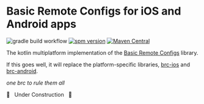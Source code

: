 # Basic Remote Configs for iOS and Android apps
![gradle build workflow](https://github.com/BradPatras/brc-multiplatform/actions/workflows/gradle.yml/badge.svg)
[![spm version](https://img.shields.io/badge/Swift%20Package%20Manager-0.1.0-blue)](https://github.com/BradPatras/brc-ios/releases)
[![Maven Central](https://maven-badges.herokuapp.com/maven-central/io.github.bradpatras/brc-android/badge.png)](https://maven-badges.herokuapp.com/maven-central/io.github.bradpatras/brc-android)

The kotlin multiplatform implementation of the [Basic Remote Configs](https://github.com/BradPatras/basic-remote-configs) library. 

If this goes well, it will replace the platform-specific libraries, [brc-ios](https://github.com/BradPatras/brc-ios) and [brc-android](https://github.com/BradPatras/brc-android).

_one brc to rule them all_

🚧️ &nbsp; Under Construction &nbsp; 🚧
